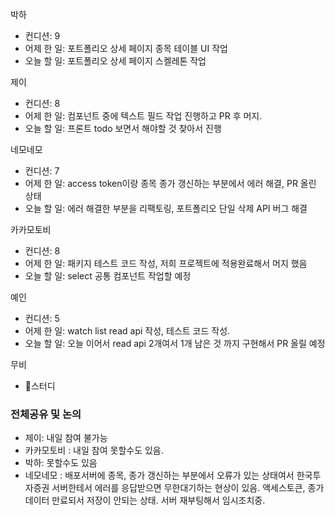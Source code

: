 
박하
- 컨디션:  9
- 어제 한 일: 포트폴리오 상세 페이지 종목 테이블 UI 작업
- 오늘 할 일: 포트폴리오 상세 페이지 스켈레톤 작업

제이
- 컨디션: 8
- 어제 한 일: 컴포넌트 중에 텍스트 필드 작업 진행하고 PR 후 머지. 
- 오늘 할 일: 프론트 todo 보면서 해야할 것 찾아서 진행

네모네모
- 컨디션: 7
- 어제 한 일: access token이랑 종목 종가 갱신하는 부분에서 에러 해결, PR 올린 상태
- 오늘 할 일: 에러 해결한 부분을 리팩토링, 포트폴리오 단일 삭제 API 버그 해결

카카모토비
- 컨디션: 8
- 어제 한 일: 패키지 테스트 코드 작성, 저희 프로젝트에 적용완료해서 머지 했음 
- 오늘 할 일: select 공통 컴포넌트 작업할 예정

예인
- 컨디션: 5
- 어제 한 일: watch list read api 작성, 테스트 코드 작성. 
- 오늘 할 일: 오늘 이어서 read api 2개여서 1개 남은 것 까지 구현해서 PR 올릴 예정

무비
- 스터디

### 전체공유 및 논의
- 제이: 내일 참여 불가능
- 카카모토비 : 내일 참여 못할수도 있음.
- 박하: 못할수도 있음
- 네모네모 : 배포서버에 종목, 종가 갱신하는 부분에서 오류가 있는 상태여서 한국투자증권 서버한테서 에러를 응답받으면 무한대기하는 현상이 있음. 액세스토큰, 종가 데이터 만료되서 저장이 안되는 상태. 서버 재부팅해서 임시조치중.